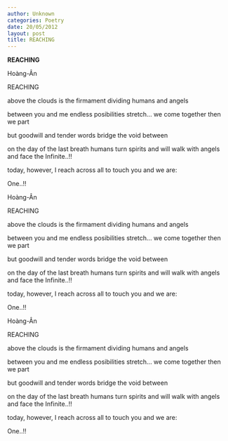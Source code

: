 ```yaml
---
author: Unknown
categories: Poetry
date: 20/05/2012
layout: post
title: REACHING
---
```


**REACHING**

Hoàng-Ân


REACHING


above the clouds
is the firmament
dividing humans and angels

between you and me
endless posibilities
stretch...
we come together
then
we part

but
goodwill
and tender words
bridge
the void between

on the day
of the last breath
humans turn spirits
and will walk
with angels
and face the Infinite..!!

today,
however,
I reach across all
to touch you
and we are:

One..!!

Hoàng-Ân


REACHING


above the clouds
is the firmament
dividing humans and angels

between you and me
endless posibilities
stretch...
we come together
then
we part

but
goodwill
and tender words
bridge
the void between

on the day
of the last breath
humans turn spirits
and will walk
with angels
and face the Infinite..!!

today,
however,
I reach across all
to touch you
and we are:

One..!!

Hoàng-Ân


REACHING


above the clouds
is the firmament
dividing humans and angels

between you and me
endless posibilities
stretch...
we come together
then
we part

but
goodwill
and tender words
bridge
the void between

on the day
of the last breath
humans turn spirits
and will walk
with angels
and face the Infinite..!!

today,
however,
I reach across all
to touch you
and we are:

One..!!
